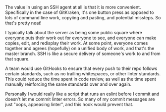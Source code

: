 The value in using an SSH agent at all is that it is more convenient. Specifically in the case of GitKraken, it's one button press as opposed to lots of command line work, copyiing and pasting, and potential missteps. So that's pretty neat!

I typically talk about the server as being some public square where everyone puts their work out for everyone to see, and everyone can make copies, edit, and redisplay their work. At some point, everyone comes together and agrees (hopefully) on a unified body of work, and that's the master branch. SSH is like a secure delivery of someone's work to and from that square.

A team would use GitHooks to ensure that every push to their repo follows certain standards, such as no trailing whitespaces, or other linter standards. This could reduce the time spent in code review, as well as the time spent manually reinforcing the same standards over and over again.

Personally I would really like a script that runs an eslint before I commit and doesn't let me commit linter errors. So many of my commit messages are just "oops, appeasing linter", and this hook would prevent that.